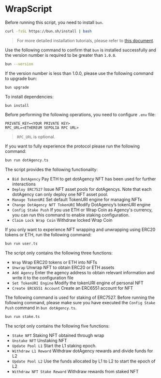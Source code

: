 # WrapScript

Before running this script, you need to install `bun`.

```bash
curl -fsSL https://bun.sh/install | bash
```

> For more detailed installation tutorials, please refer to [this document](https://bun.sh/docs/installation).

Use the following command to confirm that `bun` is installed successfully and the version number is required to be greater than `1.0.0`.

```bash
bun --version
```
If the version number is less than 1.0.0, please use the following command to upgrade bun:

```bash
bun upgrade
```

To install dependencies:

```bash
bun install
```

Before performing the following operations, you need to configure `.env` file:

```
PRIVATE_KEY=<YOUR PRIVATE KEY>
RPC_URL=<ETHEREUM SEPOLIA RPC URL>
```

> `RPC_URL` is optional.

If you want to fully experience the protocol please run the following command:

```bash
bun run dotAgency.ts
```

The script provides the following functionality:

- `Bid DotAgency` Pay ETH to get dotAgency NFT has been used for further interactions
- `Deploy ERC7527` Issue NFT asset pools for dotAgencys. Note that each dotAgency can only deploy one NFT asset pool.
- `Manage TokenURI` Set default TokenURI engine for managing NFTs
- `Change DotAgency NFT TokenURI` Modify DotAgency’s tokenURI engine
- `Config Stake Push` If you use ETH or Wrap Coin as Agency's currency, you can run this command to enable staking configuration.
- `Claim Lock Wrap Coin` Withdraw locked Wrap Coin

If you only want to experience NFT wrapping and unwrapping using ERC20 tokens or ETH, run the following command:

```bash
bun run user.ts
```

The script only contains the following three functions:

- `Wrap` Wrap ERC20 tokens or ETH into NFTs
- `Unwrap` Unwrap NFT to obtain ERC20 or ETH assets
- `Add Agency` Enter the agency address to obtain relevant information and write it to the configuration file
- `Set TokenURI Engine` Modify the tokenURI engine of personal NFT
- `Create ERC6551 Account` Create an ERC6551 account for NFT

The following command is used for staking of ERC7527. Before running the following command, please make sure you have executed the `Config Stake Push` command in `bun dotAgency.ts`.

```bash
bun run stake.ts
```

The script only contains the following five functions:

- `Stake NFT` Staking NFT obtained through wrap
- `Unstake NFT` Unstaking NFT
- `Update Pool L1` Start the L1 staking epoch.
- `Withdraw L1 Reward` Withdraw dotAgency rewards and divide funds for L2
- `Update Pool L2` Use the funds allocated by L1 to L2 to start the epoch of L2
- `Withdraw NFT Stake Reward` Withdraw rewards from staked NFT
